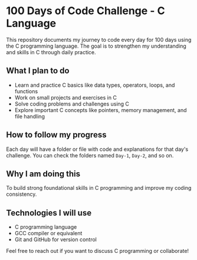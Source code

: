 # 100 Days of Code Challenge - C Language

This repository documents my journey to code every day for 100 days using the C programming language. The goal is to strengthen my understanding and skills in C through daily practice.

## What I plan to do
- Learn and practice C basics like data types, operators, loops, and functions
- Work on small projects and exercises in C
- Solve coding problems and challenges using C
- Explore important C concepts like pointers, memory management, and file handling

## How to follow my progress
Each day will have a folder or file with code and explanations for that day's challenge. You can check the folders named `Day-1`, `Day-2`, and so on.

## Why I am doing this
To build strong foundational skills in C programming and improve my coding consistency.

## Technologies I will use
- C programming language
- GCC compiler or equivalent
- Git and GitHub for version control

Feel free to reach out if you want to discuss C programming or collaborate!
